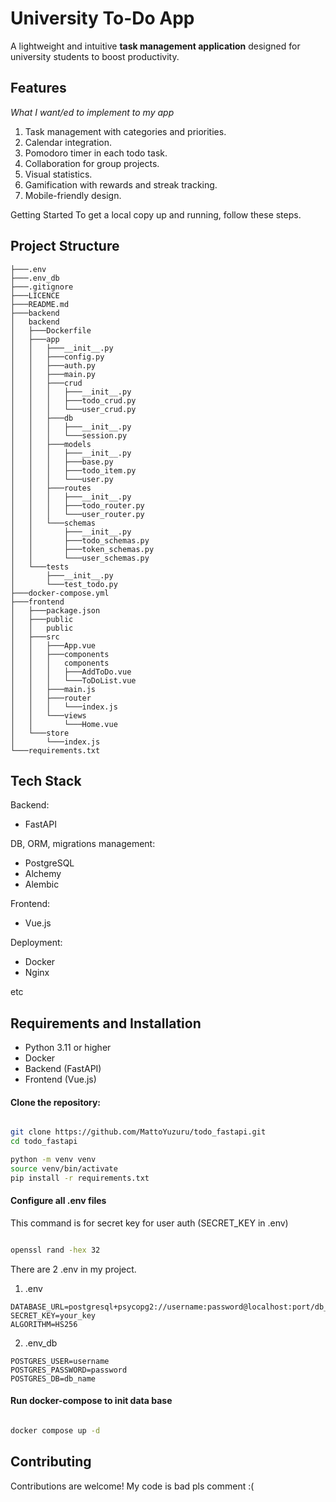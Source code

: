 # University To-Do App

A lightweight and intuitive **task management application** designed for university students to boost productivity.

## Features

_What I want/ed to implement to my app_

1. Task management with categories and priorities.
2. Calendar integration.
3. Pomodoro timer in each todo task.
5. Collaboration for group projects.
6. Visual statistics.
7. Gamification with rewards and streak tracking.
8. Mobile-friendly design.

Getting Started
To get a local copy up and running, follow these steps.


## Project Structure

```
├───.env 
├───.env_db 
├───.gitignore
├───LICENCE
├───README.md
├───backend
│   backend
│   ├───Dockerfile
│   ├───app
│   │   ├───__init__.py
│   │   ├───config.py
│   │   ├───auth.py
│   │   ├───main.py
│   │   ├───crud
│   │   │   ├───__init__.py
│   │   │   ├───todo_crud.py
│   │   │   └───user_crud.py
│   │   ├───db
│   │   │   ├───__init__.py
│   │   │   └───session.py
│   │   ├───models
│   │   │   ├───__init__.py
│   │   │   ├───base.py
│   │   │   ├───todo_item.py
│   │   │   └───user.py
│   │   ├───routes
│   │   │   ├───__init__.py
│   │   │   ├───todo_router.py
│   │   │   └───user_router.py
│   │   └───schemas
│   │       ├───__init__.py
│   │       ├───todo_schemas.py
│   │       ├───token_schemas.py
│   │       └───user_schemas.py
│   └───tests
│       ├───__init__.py
│       └───test_todo.py
├───docker-compose.yml
├───frontend
│   ├───package.json
│   ├───public
│   │   public
│   ├───src
│   │   ├───App.vue
│   │   ├───components
│   │   │   components
│   │   │   ├───AddToDo.vue
│   │   │   └───ToDoList.vue
│   │   ├───main.js
│   │   ├───router
│   │   │   └───index.js
│   │   └───views
│   │       └───Home.vue
│   └───store
│       └───index.js
└───requirements.txt
```

## Tech Stack
Backend: 
* FastAPI

DB, ORM, migrations management:
* PostgreSQL
* Alchemy
* Alembic

Frontend: 
* Vue.js

Deployment:
* Docker
* Nginx

etc


## Requirements and Installation

* Python 3.11 or higher 
* Docker 
* Backend (FastAPI) 
* Frontend (Vue.js) 

#### Clone the repository:

```bash

git clone https://github.com/MattoYuzuru/todo_fastapi.git
cd todo_fastapi

python -m venv venv
source venv/bin/activate
pip install -r requirements.txt
```

#### Configure all .env files

This command is for secret key for user auth (SECRET_KEY in .env)
```bash

openssl rand -hex 32
```

There are 2 .env in my project. 
1) .env 
```
DATABASE_URL=postgresql+psycopg2://username:password@localhost:port/db_name
SECRET_KEY=your_key
ALGORITHM=HS256
```
2) .env_db
```
POSTGRES_USER=username
POSTGRES_PASSWORD=password
POSTGRES_DB=db_name
```

#### Run docker-compose to init data base

```bash

docker compose up -d
```

## Contributing

Contributions are welcome! My code is bad pls comment :(
